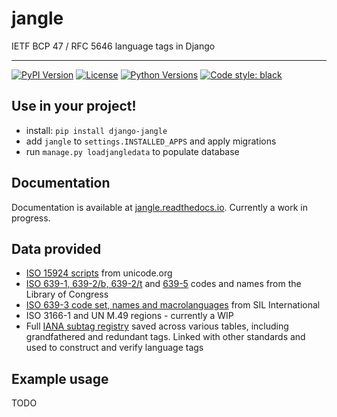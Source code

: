 # jangle

IETF BCP 47 / RFC 5646 language tags in Django

---

[![PyPI Version](https://img.shields.io/pypi/v/django-jangle.svg)](https://pypi.org/project/django-jangle/)
[![License](https://img.shields.io/pypi/l/django-jangle.svg)](https://pypi.org/project/django-jangle/)
[![Python Versions](https://img.shields.io/pypi/pyversions/django-jangle.svg)](https://pypi.org/project/django-jangle/)
[![Code style: black](https://img.shields.io/badge/code%20style-black-000000.svg)](https://github.com/psf/black)

## Use in your project!

- install: `pip install django-jangle`
- add `jangle` to `settings.INSTALLED_APPS` and apply migrations
- run `manage.py loadjangledata` to populate database

## Documentation

Documentation is available at [jangle.readthedocs.io](https://jangle.readthedocs.io/en/latest/). Currently a work in progress.

## Data provided

- [ISO 15924 scripts](https://www.unicode.org/iso15924/) from unicode.org
- [ISO 639-1, 639-2/b, 639-2/t](https://www.loc.gov/standards/iso639-2/langhome.html) and [639-5](https://www.loc.gov/standards/iso639-5/) codes and names from the Library of Congress
- [ISO 639-3 code set, names and macrolanguages](https://iso639-3.sil.org/code_tables/download_tables) from SIL International
- ISO 3166-1 and UN M.49 regions - currently a WIP
- Full [IANA subtag registry](https://www.iana.org/assignments/language-subtag-registry/language-subtag-registry) saved across various tables, including grandfathered and redundant tags. Linked with other standards and used to construct and verify language tags

## Example usage

TODO

